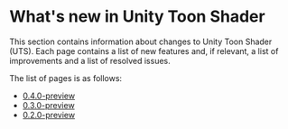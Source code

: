 # What's new in Unity Toon Shader

This section contains information about changes to Unity Toon Shader (UTS). Each page contains a list of new features and, if relevant, a list of improvements and a list of resolved issues.

The list of pages is as follows:

* [0.4.0-preview ](whats-new-0.4.0.md)
* [0.3.0-preview ](whats-new-0.3.0.md)
* [0.2.0-preview ](whats-new-0.2.0.md)
